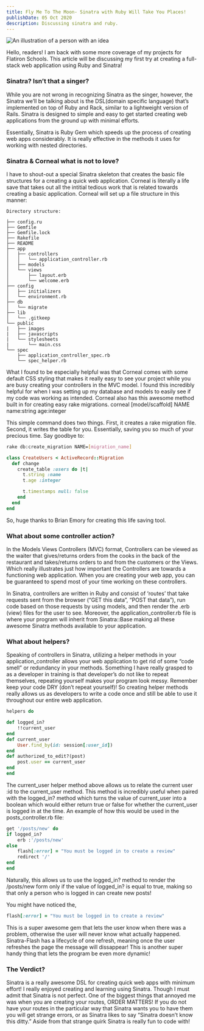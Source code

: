 ```yaml
---
title: Fly Me To The Moon- Sinatra with Ruby Will Take You Places!
publishDate: 05 Oct 2020
description: Discussing sinatra and ruby.
---
```

![ An illustration of a person with an idea ](/assets/pixeltrue-idea-1.png)

Hello, readers! I am back with some more coverage of my projects for Flatiron Schools. This article will be discussing my first try at creating a full-stack web application using Ruby and Sinatra!

### Sinatra? Isn’t that a singer?
While you are not wrong in recognizing Sinatra as the singer, however, the Sinatra we’ll be talking about is the DSL(domain specific language) that’s implemented on top of Ruby and Rack, similar to a lightweight version of Rails. Sinatra is designed to simple and easy to get started creating web applications from the ground up with minimal efforts.

Essentially, Sinatra is Ruby Gem which speeds up the process of creating web apps considerably. It is really effective in the methods it uses for working with nested directories.

### Sinatra & Corneal what is not to love?
I have to shout-out a special Sinatra skeleton that creates the basic file structures for a creating a quick web application. Corneal is literally a life save that takes out all the intitial tedious work that is related towards creating a basic application. Corneal will set up a file structure in this manner:

```text
Directory structure:

├── config.ru
├── Gemfile
├── Gemfile.lock
├── Rakefile
├── README
├── app
│   ├── controllers
│   │   └── application_controller.rb
│   ├── models
│   └── views
│       ├── layout.erb
│       └── welcome.erb
├── config
│   ├── initializers
│   └── environment.rb
├── db
│   └── migrate
├── lib
│   └── .gitkeep
└── public
|   ├── images
|   ├── javascripts
|   └── stylesheets
|       └── main.css
└── spec
    ├── application_controller_spec.rb
    └── spec_helper.rb
```

What I found to be especially helpful was that Corneal comes with some default CSS styling that makes it really easy to see your project while you are busy creating your controllers in the MVC model. I found this incredibly helpful for when I was setting up my database and models to easily see if my code was working as intended.
Corneal also has this awesome method built in for creating easy rake migrations.
corneal [model/scaffold] NAME name:string age:integer

This simple command does two things. First, it creates a rake migration file. Second, it writes the table for you. Essentially, saving you so much of your precious time. Say goodbye to:

```bash
rake db:create_migration NAME=[migration_name]
```


```ruby
class CreateUsers < ActiveRecord::Migration
  def change
    create_table :users do |t|
      t.string :name
      t.age :integer

      t.timestamps null: false
    end
  end
end
```

So, huge thanks to Brian Emory for creating this life saving tool.

### What about some controller action?

In the Models Views Controllers (MVC) format, Controllers can be viewed as the waiter that gives/returns orders from the cooks in the back of the restaurant and takes/returns orders to and from the customers or the Views. Which really illustrates just how important the Controllers are towards a functioning web application. When you are creating your web app, you can be guaranteed to spend most of your time working on these controllers.

In Sinatra, controllers are written in Ruby and consist of ‘routes’ that take requests sent from the browser (“GET this data”, “POST that data”), run code based on those requests by using models, and then render the .erb (view) files for the user to see. Moreover, the application_controller.rb file is where your program will inherit from Sinatra::Base making all these awesome Sinatra methods available to your application.

### What about helpers?

Speaking of controllers in Sinatra, utilizing a helper methods in your application_controller allows your web application to get rid of some “code smell” or redundancy in your methods. Something I have really grasped to as a developer in training is that developer’s do not like to repeat themselves, repeating yourself makes your program look messy. Remember keep your code DRY (don’t repeat yourself)! So creating helper methods really allows us as developers to write a code once and still be able to use it throughout our entire web application.


```ruby
helpers do

def logged_in?
    !!current_user
end
def current_user
    User.find_by(id: session[:user_id])
end
def authorized_to_edit?(post)
    post.user == current_user
end
end
```

The current_user helper method above allows us to relate the current user :id to the current_user method. This method is incredibly useful when paired with the logged_in? method which turns the value of current_user into a boolean which would either return true or false for whether the current_user is logged in at the time.
An example of how this would be used in the posts_controller.rb file:

```ruby
get '/posts/new' do
if logged_in?
    erb :'/posts/new'
else
    flash[:error] = "You must be logged in to create a review"
    redirect '/'
end
end
```

Naturally, this allows us to use the logged_in? method to render the /posts/new form only if the value of logged_in? is equal to true, making so that only a person who is logged in can create new posts!

You might have noticed the,

```ruby
flash[:error] = "You must be logged in to create a review"
```

This is a super awesome gem that lets the user know when there was a problem, otherwise the user will never know what actually happened. Sinatra-Flash has a lifecycle of one refresh, meaning once the user refreshes the page the message will dissappear! This is another super handy thing that lets the program be even more dynamic!

### The Verdict?

Sinatra is a really awesome DSL for creating quick web apps with minimum effort! I really enjoyed creating and learning using Sinatra. Though I must admit that Sinatra is not perfect. One of the biggest things that annoyed me was when you are creating your routes, ORDER MATTERS! If you do not have your routes in the particular way that Sinatra wants you to have them you will get strange errors, or as Sinatra likes to say “Sinatra doesn’t know this ditty.” Aside from that strange quirk Sinatra is really fun to code with!
